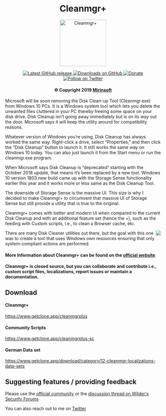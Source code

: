 <h1 align="center"> Cleanmgr+ </h1>

<p align="center">
<a href="https://github.com/Mirinsoft/CleanmgrPlus" target="_blank">
<img align="center" alt="Cleanmgr+" src="https://github.com/Mirinsoft/CleanmgrPlus/raw/master/cleanmgr%2B.png" width="150" height="150" />
</a>
</p>

<p align="center">
 
<a href="https://github.com/Mirinsoft/CleanmgrPlus/releases/latest" target="_blank">
 <img alt="Latest GitHub release" src="https://img.shields.io/github/release/mirinsoft/cleanmgrplus.svg" />
</a>
<a href="https://github.com/Mirinsoft/CleanmgrPlus/releases" target="_blank">
 <img alt="Downloads on GitHub" src="https://img.shields.io/github/downloads/Mirinsoft/CleanmgrPlus/total.svg?style=flat-square" />
</a>
<a href="https://www.getclone.app/donate/cleanmgrplus" target="_blank">
 <img alt="Donate" src="https://img.shields.io/badge/donate-PayPal-orange.svg?style=flat-square" />
</a>
<a href="https://twitter.com/cleanmgrplus" target="_blank">
 <img alt="Follow on Twitter" src="https://img.shields.io/twitter/follow/cleanmgrplus.svg?label=Follow" />
</a>
</p>


<h4 align="center">&copy Copyright 2019 <a href="https://www.mirinsoft.com" target="_blank">Mirinsoft</a></h1>

Microsoft will be soon removing the Disk Clean-up Tool (Cleanmgr.exe) from Windows 10 PCs. 
It is a Windows system tool which lets you delete the unwanted files cluttered in your PC thereby freeing some space on your disk drive. Disk Cleanup isn’t going away immediately but is on its way out the door. Microsoft says it will keep the utility around for compatibility reasons.

Whatever version of Windows you’re using, Disk Cleanup has always worked the same way. 
Right-click a drive, select “Properties,” and then click the “Disk Cleanup” button to launch it. It still works the same way on Windows 10 today. You can also just launch it from the Start menu or run the cleanmgr.exe program.

When Microsoft says Disk Cleanup is “deprecated” starting with the October 2018 update, that means it’s been replaced by a new tool. Windows 10 version 1803 new build came up with the Storage Sense functionality earlier this year and it works more or less same as the Disk Cleanup Tool. 

The downside of Storage Sense is the massive UI. This size is why I decided to make Cleanmgr+ to circumvent that massive UI of Storage Sense but still provide a utility that is true to the original.

Cleanmgr+ comes with better and modern UI when compared to the current Disk Cleanup and with an additional feature set (hence the +), such as the feeding with Custom scripts, i.e., to clean a Browser cache, etc.

<a href="https://www.getclone.app/images/jdownloads/screenshots/cleanmgr+_screen.png"><img src="https://www.getclone.app/images/jdownloads/screenshots/cleanmgr+_screen.png" align="right" style="max-width: 350px"></a>

There are many Disk Cleaner utilities out there, but the goal with this one was to create a tool that uses Windows own resources ensuring that only system-compliant actions are performed.

#### More Information about Cleanmgr+ can be found on the [official website](https://www.getclone.app/ms-apps/cleanmgrplus)

#### Cleanmgr+ is closed source, but you can collaborate and contribute i.e., custom script files, localizations, report issues or maintain a documentation.

## Download 

#### Cleanmgr+
https://www.getclone.app/cleanmgrplus

#### Community Scripts
https://www.getclone.app/cleanmgrplus-sc

#### German Data set
https://www.getclone.app/download/category/12-cleanmgr-localizations-data-sets

## Suggesting features / providing feedback
Please use the [official community](https://www.getclone.app/community) or the [discussion thread on Wilder's Security Forums](https://www.wilderssecurity.com/threads/cleanmgr-improved-replacement-for-microsoft-disk-cleanup.416181/)

You can also reach out to me on [Twitter](https://twitter.com/CleanmgrPlus)
